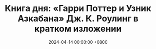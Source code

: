 ---
title: "Книга дня: «Гарри Поттер и Узник Азкабана» Дж. К. Роулинг в кратком изложении"
description: >-
  Обзор книги Гарри Поттер и Узник Азкабана: магия, тайны и приключения в Хогвартсе. Читайте фэнтези от Дж. К. Роулинг!
date: 2024-04-14 00:00:00 +0800
categories: [Мышление, Конспекты-книг]
tags:
  [
    гарри-поттер,
    узник-азкабана,
    дж-к-роулинг,
    фэнтези,
    хогвартс,
    волшебство,
    сириус-блэк,
    дементоры,
    маховик-времени,
    азкабан,
    магия,
    приключения,
    книги-для-подростков,
    дружба,
    магические-существа
  ]
image:
alt: Обложка книги Гарри Поттер и Узник Азкабана Дж. К. Роулинг
fallback:
  -
  -
---
